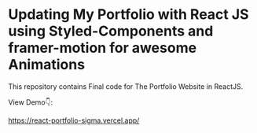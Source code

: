 # Updating My Portfolio with React JS using Styled-Components and framer-motion for awesome Animations

This repository contains Final code for The Portfolio Website in ReactJS.

View Demo👇:

[https://react-portfolio-sigma.vercel.app/
](https://kmparxn-kmparxn.vercel.app/)
